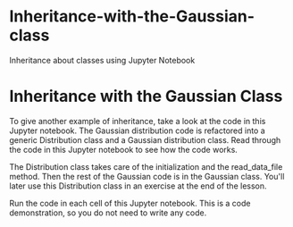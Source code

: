 # Inheritance-with-the-Gaussian-class
Inheritance about classes using Jupyter Notebook

# Inheritance with the Gaussian Class

To give another example of inheritance, take a look at the code in this Jupyter notebook. The Gaussian distribution code is refactored into a generic Distribution class and a Gaussian distribution class. Read through the code in this Jupyter notebook to see how the code works.

The Distribution class takes care of the initialization and the read_data_file method. Then the rest of the Gaussian code is in the Gaussian class. You'll later use this Distribution class in an exercise at the end of the lesson.

Run the code in each cell of this Jupyter notebook. This is a code demonstration, so you do not need to write any code.
